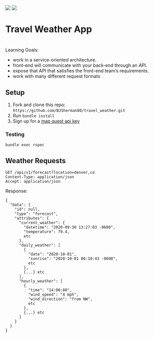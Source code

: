![](https://img.shields.io/badge/Ruby-2.5.3-orange) ![](https://travis-ci.com/Relocate08/yelp-microservice.svg?branch=main)

# Travel Weather App

#
Learning Goals: 
- work in a service-oriented architecture. 
- front-end will communicate with your back-end through an API. 
- expose that API that satisfies the front-end team’s requirements.
- work with many different request formats
## Setup

1. Fork and clone this repo: `https://github.com/BJSherman80/travel_weather.git`
1. Run `bundle install`
1. Sign up for a [map quest api key]()


### Testing
```bundle exec rspec```
## Weather Requests
```
GET /api/v1/forecast?location=denver,co
Content-Type: application/json
Accept: application/json
```
Response:
```
{
  "data": {
    "id": null,
    "type": "forecast",
    "attributes": {
      "current_weather": {
        "datetime": "2020-09-30 13:27:03 -0600",
        "temperature": 79.4,
        etc
      },
      "daily_weather": [
        {
          "date": "2020-10-01",
          "sunrise": "2020-10-01 06:10:43 -0600",
          etc
        },
        {...} etc
      ],
      "hourly_weather": [
        {
          "time": "14:00:00",
          "wind_speed": "4 mph",
          "wind_direction": "from NW",
          etc
        },
        {...} etc
      ]
    }
  }
}
```


